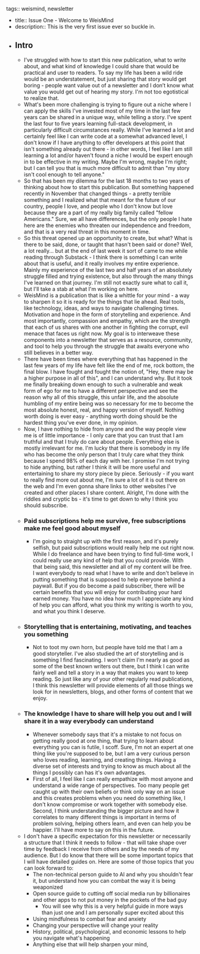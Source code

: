 tags:: weismind, newsletter

- title:: Issue One - Welcome to WeisMind
- description:: This is the very first issue ever so buckle in.
- ## Intro
	- I’ve struggled with how to start this new publication, what to write about, and what kind of knowledge I could share that would be practical and user to readers. To say my life has been a wild ride would be an understatement, but just sharing that story would get boring - people want value out of a newsletter and I don’t know what value you would get out of hearing my story. I'm not too egotistical to realize that.
	- What's been more challenging is trying to figure out a niche where I can apply the skills I've invested most of my time in the last few years can be shared in a unique way, while telling a story. I've spent the last four to five years learning full-stack development, in particularly difficult circumstances really. While I've learned a lot and certainly feel like I can write code at a somewhat advanced level, I don't know if I have anything to offer developers at this point that isn't something already out there - in other words, I feel like I am still learning a lot and/or haven't found a niche I would be expert enough in to be effective in my writing. Maybe I'm wrong, maybe I'm right; but I can tell you that is much more difficult to admit than "my story isn't cool enough to tell anyone."
	- So that has been my dilemma for the last 18 months to two years of thinking about how to start this publication. But something happened recently in November that changed things - a pretty terrible something and I realized what that meant for the future of our country, people I love, and people who I don't know but love because they are a part of my really big family called "fellow Americans." Sure, we all have differences, but the only people I hate here are the enemies who threaten our independence and freedom, and that is a very real threat in this moment in time.
	- So this threat opened up an opportunity to create, but what? What is there to be said, done, or taught that hasn't been said or done? Well, a lot really... but at the end of last week it sort of came to me while reading through Substack - I think there is something I can write about that is useful, and it really involves my entire experience. Mainly my experience of the last two and half years of an absolutely struggle filled and trying existence, but also through the many things I've learned on that journey. I'm still not exactly sure what to call it, but I'll take a stab at what I'm working on here.
	- WeisMind is a publication that is like a whittle for your mind - a way to sharpen it so it is ready for the things that lie ahead. Real tools, like technology, ideas, and ways to navigate challenging times. Motivation and hope in the form of storytelling and experience. And most importantly, compassion and empathy, which are the strength that each of us shares with one another in fighting the corrupt, evil menace that faces us right now. My goal is to interweave these components into a newsletter that serves as a resource, community, and tool to help you through the struggle that awaits everyone who still believes in a better way.
	- There have been times where everything that has happened in the last few years of my life have felt like the end of me, rock bottom, the final blow. I have fought and fought the notion of, "Hey, there may be a higher purpose in all of this", and I can understand why. But it took me finally breaking down enough to such a vulnerable and weak form of ego for me to have a different perspective and see the reason why all of this struggle, this unfair life, and the absolute humbling of my entire being was so necessary for me to become the most absolute honest, real, and happy version of myself. Nothing worth doing is ever easy - anything worth doing should be the hardest thing you've ever done, in my opinion.
	- Now, I have nothing to hide from anyone and the way people view me is of little importance - I only care that you can trust that I am truthful and that I truly do care about people. Everything else is mostly irrelevant for me. I'm lucky that there is somebody in my life who has become the only person that I truly care what they think because I spend 98% of each day with her. I promise I'm not trying to hide anything, but rather I think it will be more useful and entertaining to share my story piece by piece. Seriously - if you want to really find more out about me, I'm sure a lot of it is out there on the web and I'm even gonna share links to other websites I've created and other places I share content. Alright, I'm done with the riddles and cryptic bs - it's time to get down to why I think you should subscribe.
	- ### Paid subscriptions help me survive, free subscriptions make me feel good about myself
		- I'm going to straight up with the first reason, and it's purely selfish, but paid subscriptions would really help me out right now. While I do freelance and have been trying to find full-time work, I could really use any kind of help that you could provide. With that being said, this newsletter and all of my content will be free. I want everybody to read what I have to write and don't believe in putting something that is supposed to help everyone behind a paywall. But if you do become a paid subscriber, there will be certain benefits that you will enjoy for contributing your hard earned money. You have no idea how much I appreciate any kind of help you can afford, what you think my writing is worth to you, and what you think I deserve.
	- ### Storytelling that is entertaining, motivating, and teaches you something
		- Not to toot my own horn, but people have told me that I am a good storyteller. I've also studied the art of storytelling and is something I find fascinating. I won't claim I'm nearly as good as some of the best known writers out there, but I think I can write fairly well and tell a story in a way that makes you want to keep reading. So just like any of your other regularly read publications, I think this newsletter will provide elements of all those things we look for in newsletters, blogs, and other forms of content that we enjoy.
	- ### The knowledge I have to share will help you out and I will share it in a way everybody can understand
		- Whenever somebody says that it's a mistake to not focus on getting really good at one thing, that trying to learn about everything you can is futile, I scoff. Sure, I'm not an expert at one thing like you're supposed to be, but I am a very curious person who loves reading, learning, and creating things. Having a diverse set of interests and trying to know as much about all the things I possibly can has it's own advantages.
		- First of all, I feel like I can really empathize with most anyone and understand a wide range of perspectives. Too many people get caught up with their own beliefs or think only way on an issue and this creates problems when you need do something like, I don't know compromise or work together with somebody else. Second, I think understanding the bigger picture and how it correlates to many different things is important in terms of problem solving, helping others learn, and even can help you be happier. I'll have more to say on this in the future.
	- I don't have a specific expectation for this newsletter or necessarily a structure that I think it needs to follow - that will take shape over time by feedback I receive from others and by the needs of my audience. But I do know that there will be some important topics that I will have detailed guides on. Here are some of those topics that you can look forward to:
		- The non-technical person guide to AI and why you shouldn't fear it, but understand how you can combat the way it is being weaponized
		- Open source guide to cutting off social media run by billionaires and other apps to not put money in the pockets of the bad guy
			- You will see why this is a very helpful guide in more ways than just one and I am personally super excited about this
		- Using mindfulness to combat fear and anxiety
		- Changing your perspective will change your reality
		- History, political, psychological, and economic lessons to help you navigate what's happening
		- Anything else that will help sharpen your mind,